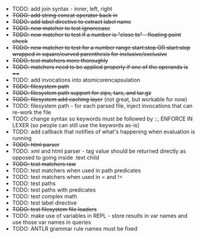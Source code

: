 * TODO: add join syntax - inner, left, right
* ~~TODO: add string concat operator back in~~
* ~~TODO: add label directive to extract label name~~
* ~~TODO: new matcher to test ignorecase~~
* ~~TODO: new matcher to test if a number is "close to" - floating point check~~
* ~~TODO: new matcher to test for a number range  start:stop OR start:stop wrapped in square/curved parenthesis for inclusive/exclusive~~
* ~~TODO: test matchers more thoroughly~~
* ~~TODO: matchers need to be applied properly if one of the operands is ==~~
* TODO: add invocations into atomicorencapsulation
* ~~TODO: filesystem path~~
* ~~TODO: filesystem path support for zips, tars, and tar.gz~~
* ~~TODO: filesystem add caching layer~~ (not great, but workable for now)
* TODO: filesystem path - for each parsed file, inject invocations that can re-work the file
* TODO: change syntax so keywords must be followed by ::, ENFORCE IN LEXER (so people can still use the keywords as-is)
* TODO: add callback that notifies of what's happening when evaluation is running
* ~~TODO: html parser~~
* TODO: xml and html parser - tag value should be returned directly as opposed to going inside .text child
* ~~TODO: test matchers raw~~
* TODO: test matchers when used in path predicates
* TODO: test matchers when used in = and !=
* TODO: test paths
* TODO: test paths with predicates
* TODO: test complex math
* TODO: test label directive
* ~~TODO: test filesystem file loaders~~
* TODO: make use of variables in REPL - store results in var names and use those var names in queries
* TODO: ANTLR grammar rule names must be fixed
